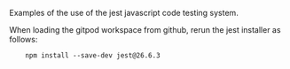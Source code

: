Examples of the use of the jest javascript code testing system.

When loading the gitpod workspace from github, rerun the
jest installer as follows:

		npm install --save-dev jest@26.6.3
